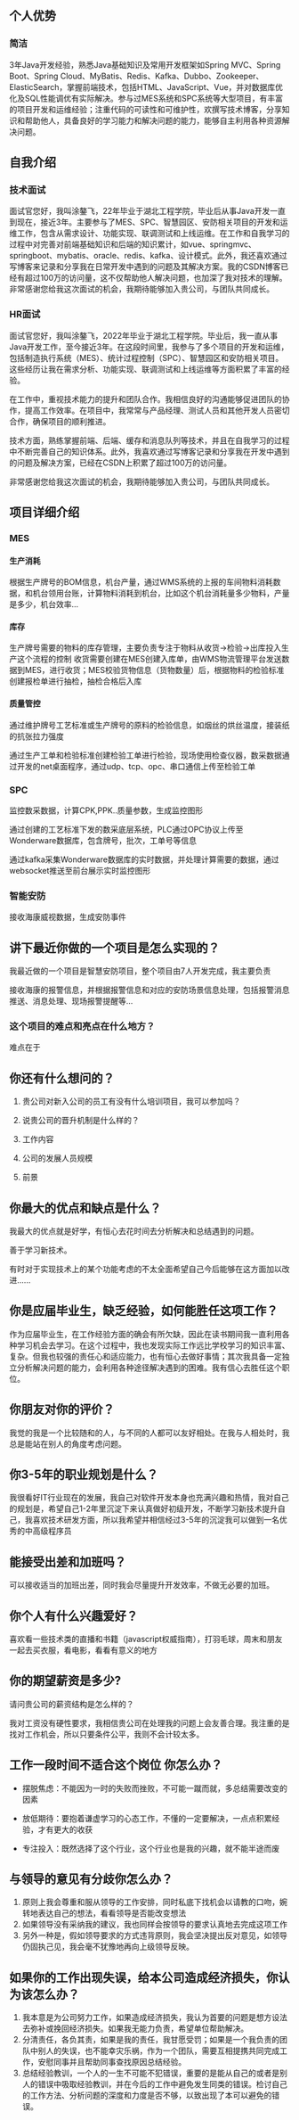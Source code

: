 ## 个人优势

### 简洁

3年Java开发经验，熟悉Java基础知识及常用开发框架如Spring MVC、Spring Boot、Spring Cloud、MyBatis、Redis、Kafka、Dubbo、Zookeeper、ElasticSearch，掌握前端技术，包括HTML、JavaScript、Vue，并对数据库优化及SQL性能调优有实际解决。参与过MES系统和SPC系统等大型项目，有丰富的项目开发和运维经验；注重代码的可读性和可维护性，欢撰写技术博客，分享知识和帮助他人，具备良好的学习能力和解决问题的能力，能够自主利用各种资源解决问题。

## 自我介绍

### 技术面试

面试官您好，我叫涂鏊飞，22年毕业于湖北工程学院，毕业后从事Java开发一直到现在，接近3年。主要参与了MES、SPC、智慧园区、安防相关项目的开发和运维工作，包含从需求设计、功能实现、联调测试和上线运维。在工作和自我学习的过程中对完善对前端基础知识和后端的知识累计，如vue、springmvc、springboot、mybatis、oracle、redis、kafka、设计模式。此外，我还喜欢通过写博客来记录和分享我在日常开发中遇到的问题及其解决方案。我的CSDN博客已经有超过100万的访问量，这不仅帮助他人解决问题，也加深了我对技术的理解。非常感谢您给我这次面试的机会，我期待能够加入贵公司，与团队共同成长。

### HR面试

面试官您好，我叫涂鏊飞，2022年毕业于湖北工程学院。毕业后，我一直从事Java开发工作，至今接近3年。在这段时间里，我参与了多个项目的开发和运维，包括制造执行系统（MES）、统计过程控制（SPC）、智慧园区和安防相关项目。这些经历让我在需求分析、功能实现、联调测试和上线运维等方面积累了丰富的经验。

在工作中，重视技术能力的提升和团队合作。我相信良好的沟通能够促进团队的协作，提高工作效率。在项目中，我常常与产品经理、测试人员和其他开发人员密切合作，确保项目的顺利推进。

技术方面，熟练掌握前端、后端、缓存和消息队列等技术，并且在自我学习的过程中不断完善自己的知识体系。此外，我喜欢通过写博客记录和分享我在开发中遇到的问题及解决方案，已经在CSDN上积累了超过100万的访问量。

非常感谢您给我这次面试的机会，我期待能够加入贵公司，与团队共同成长。



## 项目详细介绍

### MES

#### 生产消耗

根据生产牌号的BOM信息，机台产量，通过WMS系统的上报的车间物料消耗数据，和机台领用台账，计算物料消耗到机台，比如这个机台消耗量多少物料，产量是多少，机台效率...

#### 库存

生产牌号需要的物料的库存管理，主要负责专注于物料从收货->检验->出库投入生产这个流程的控制
收货需要创建在MES创建入库单，由WMS物流管理平台发送数据到MES，进行收货；MES校验货物信息（货物数量）后，根据物料的检验标准创建报检单进行抽检，抽检合格后入库

#### 质量管控

通过维护牌号工艺标准或生产牌号的原料的检验信息，如烟丝的烘丝温度，接装纸的抗张拉力强度

通过生产工单和检验标准创建检验工单进行检验，现场使用检查仪器，数采数据通过开发的net桌面程序，通过udp、tcp、opc、串口通信上传至检验工单

### SPC

监控数采数据，计算CPK,PPK..质量参数，生成监控图形

通过创建的工艺标准下发的数采底层系统，PLC通过OPC协议上传至Wonderware数据库，包含牌号，批次，工单号等信息

通过kafka采集Wonderware数据库的实时数据，并处理计算需要的数据，通过websocket推送至前台展示实时监控图形



### 智能安防

接收海康威视数据，生成安防事件






## 讲下最近你做的一个项目是怎么实现的？

我最近做的一个项目是智慧安防项目，整个项目由7人开发完成，我主要负责

接收海康的报警信息，并根据报警信息和对应的安防场景信息处理，包括报警消息推送、消息处理、现场报警提醒等...

### 这个项目的难点和亮点在什么地方？

难点在于



## 你还有什么想问的？

1. 贵公司对新入公司的员工有没有什么培训项目，我可以参加吗？

2. 说贵公司的晋升机制是什么样的？

3. 工作内容

4. 公司的发展人员规模

5. 前景

## 你最大的优点和缺点是什么？

我最大的优点就是好学，有恒心去花时间去分析解决和总结遇到的问题。

善于学习新技术。

有时对于实现技术上的某个功能考虑的不太全面希望自己今后能够在这方面加以改进......








## 你是应届毕业生，缺乏经验，如何能胜任这项工作？

作为应届毕业生，在工作经验方面的确会有所欠缺，因此在读书期间我一直利用各种学习机会去学习。在这个过程中，我也发现实际工作远比学校学习的知识丰富、复杂。但我也较强的责任心和适应能力，也有恒心去做好事情；其次我具备一定独立分析解决问题的能力，会利用各种途径解决遇到的困难。我有信心去胜任这个职位。





## **你朋友对你的评价？**

我觉的我是一个比较随和的人，与不同的人都可以友好相处。在我与人相处时，我总是能站在别人的角度考虑问题。

## 你3-5年的职业规划是什么？

我很看好IT行业现在的发展，我自己对软件开发本身也充满兴趣和热情，我对自己的规划是，希望自己1-2年里沉淀下来认真做好初级开发，不断学习新技术提升自己，我喜欢技术研发方面，所以我希望并相信经过3-5年的沉淀我可以做到一名优秀的中高级程序员



## 能接受出差和加班吗？

可以接收适当的加班出差，同时我会尽量提升开发效率，不做无必要的加班。



## 你个人有什么兴趣爱好？

喜欢看一些技术类的直播和书籍（javascript权威指南），打羽毛球，周末和朋友一起去买衣服，看电影，看看有意义的地方



## 你的期望薪资是多少?

请问贵公司的薪资结构是怎么样的？

我对工资没有硬性要求，我相信贵公司在处理我的问题上会友善合理。我注重的是找对工作机会，所以只要条件公平，我则不会计较太多。




## **工作一段时间不适合这个岗位 你怎么办？**

+ 摆脱焦虑：不能因为一时的失败而挫败，不可能一蹴而就，多总结需要改变的因素

+ 放低期待：要抱着谦虚学习的心态工作，不懂的一定要解决，一点点积累经验，才有更大的收获
+ 专注投入：既然选择了这个行业，这个行业也是我的兴趣，就不能半途而废

## **与领导的意见有分歧你怎么办？**

1. 原则上我会尊重和服从领导的工作安排，同时私底下找机会以请教的口吻，婉转地表达自己的想法，看看领导是否能改变想法
2. 如果领导没有采纳我的建议，我也同样会按领导的要求认真地去完成这项工作
3. 另外一种是，假如领导要求的方式违背原则，我会坚决提出反对意见，如领导仍固执己见，我会毫不犹豫地再向上级领导反映。

## **如果你的工作出现失误，给本公司造成经济损失，你认为该怎么办？**

1. 我本意是为公司努力工作，如果造成经济损失，我认为首要的问题是想方设法去弥补或挽回经济损失。如果我无能力负责，希望单位帮助解决。
2. 分清责任，各负其责，如果是我的责任，我甘愿受罚；如果是一个我负责的团队中别人的失误，也不能幸灾乐祸，作为一个团队，需要互相提携共同完成工作，安慰同事并且帮助同事查找原因总结经验。
3. 总结经验教训，一个人的一生不可能不犯错误，重要的是能从自己的或者是别人的错误中吸取经验教训，并在今后的工作中避免发生同类的错误。检讨自己的工作方法、分析问题的深度和力度是否不够，以致出现了本可以避免的错误。